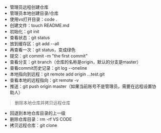 - 管理员远程创建仓库
- 管理员本地创建目录/仓库
- 使用vs打开目录：code .
- 创建文件：touch README.md
- 初始化：git init
- 查看状态：git status
- 放到缓存区：git add --all
- 再查看一次：git status，变成绿色
- 提交：git commit -m "the first commit"
- 查看分支：git branch（仓库的名称是origin，默认的分支是master）
- 查看commit历史记录：git log --oneline
- 本地指向到远程：git remote add origin ...test.git
- 查看本地的远程指向：git remote -v
- 推送：git push origin master（如果当前账号不是管理员，需要在远程设置协助人）


> 删除本地仓库并拷贝远程仓库

- 回退到本地仓库目录的上一级
- 删除仓库目录：rm -rf VS CODE
- 拷贝远程仓库：git clone 